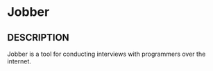 Jobber
======

## DESCRIPTION

Jobber is a tool for conducting interviews with programmers over the internet.
